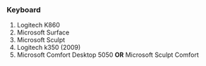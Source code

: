 ### Keyboard
1. Logitech K860
2. Microsoft Surface
3. Microsoft Sculpt 
4. Logitech k350 (2009)
5. Microsoft Comfort Desktop 5050 **OR** Microsoft Sculpt Comfort 
